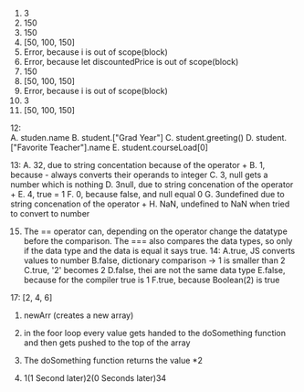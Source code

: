 1. 3
2. 150
3. 150
4. [50, 100, 150]
5. Error, because i is out of scope(block)
6. Error, because let discountedPrice is out of scope(block)
7. 150
8. [50, 100, 150]
9. Error, because i is out of scope(block)
10. 3
11. [50, 100, 150]

12:   
A. studen.name
B. student.["Grad Year"]
C. student.greeting()
D. student.["Favorite Teacher"].name
E. student.courseLoad[0]

13:
A. 32, due to string concentation because of the operator +
B. 1, because - always converts their operands to integer
C. 3, null gets a number which is nothing
D. 3null, due to string concenation of the operator + 
E. 4, true = 1
F. 0, because false, and null equal 0
G. 3undefined due to string concenation of the operator + 
H. NaN, undefined to NaN when tried to convert to number

15. The == operator can, depending on the operator change the datatype before the comparison. The === also compares the data types, so only if the data type and the data is equal it says true.
14:
A.true, JS converts values to number
B.false, dictionary comparison -> 1 is smaller than 2
C.true, '2' becomes 2
D.false, thei are not the same data type
E.false, because for the compiler true is 1
F.true, because Boolean(2) is true

17: [2, 4, 6]
  1. newArr (creates a new array)
  2. in the foor loop every value gets handed to the doSomething function and then gets pushed to the top of the array
  3. The doSomething function returns the value *2

19. 1(1 Second later)2(0 Seconds later)34
